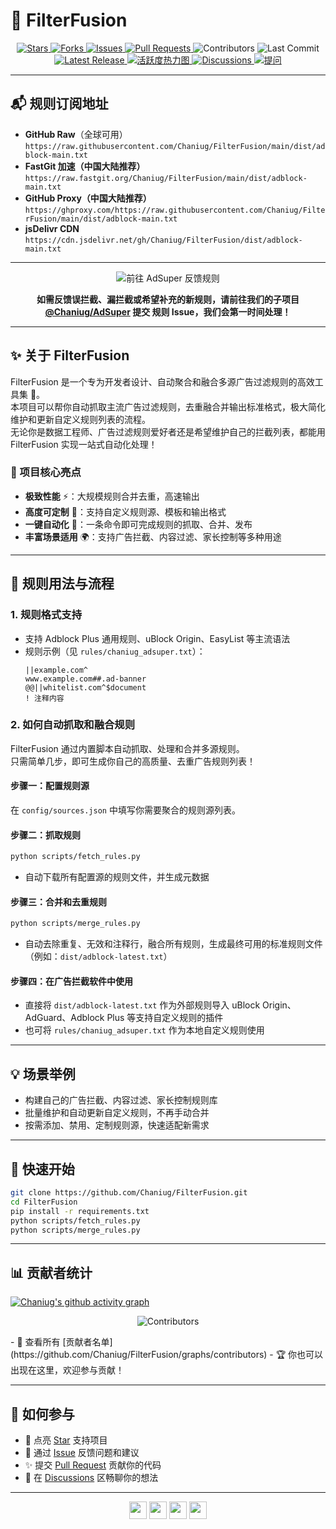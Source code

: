 # 🚀 FilterFusion

<p align="center">
  <a href="https://github.com/Chaniug/FilterFusion">
    <img src="https://img.shields.io/github/stars/Chaniug/FilterFusion?style=social" alt="Stars" />
  </a>
  <a href="https://github.com/Chaniug/FilterFusion/fork">
    <img src="https://img.shields.io/github/forks/Chaniug/FilterFusion?style=social" alt="Forks" />
  </a>
  <a href="https://github.com/Chaniug/FilterFusion/issues">
    <img src="https://img.shields.io/github/issues/Chaniug/FilterFusion?color=yellow" alt="Issues" />
  </a>
  <a href="https://github.com/Chaniug/FilterFusion/pulls">
    <img src="https://img.shields.io/github/issues-pr/Chaniug/FilterFusion?color=blue" alt="Pull Requests" />
  </a>
  <img src="https://img.shields.io/github/contributors/Chaniug/FilterFusion?color=orange" alt="Contributors" />
  <img src="https://img.shields.io/github/last-commit/Chaniug/FilterFusion?color=success" alt="Last Commit" />
  <!-- 新增有趣按钮区 -->
  <a href="https://github.com/Chaniug/FilterFusion/releases">
    <img src="https://img.shields.io/github/v/release/Chaniug/FilterFusion?display_name=tag&color=brightgreen" alt="Latest Release" />
  </a>
  <a href="https://github.com/Chaniug/FilterFusion/graphs/commit-activity">
    <img src="https://img.shields.io/badge/活跃度-热力图-orange?logo=github" alt="活跃度热力图" />
  </a>
  <a href="https://github.com/Chaniug/FilterFusion/discussions">
    <img src="https://img.shields.io/badge/畅聊-Discussions-blueviolet?logo=github" alt="Discussions" />
  </a>
  <a href="https://github.com/Chaniug/FilterFusion/issues/new?assignees=&labels=question&template=question.yml">
    <img src="https://img.shields.io/badge/提问-Question-green?logo=github" alt="提问" />
  </a>
</p>

---

<!-- 订阅地址提前，突出显示 -->
## 📬 规则订阅地址

- **GitHub Raw**（全球可用）  
  `https://raw.githubusercontent.com/Chaniug/FilterFusion/main/dist/adblock-main.txt`
- **FastGit 加速（中国大陆推荐）**  
  `https://raw.fastgit.org/Chaniug/FilterFusion/main/dist/adblock-main.txt`
- **GitHub Proxy（中国大陆推荐）**  
  `https://ghproxy.com/https://raw.githubusercontent.com/Chaniug/FilterFusion/main/dist/adblock-main.txt`
- **jsDelivr CDN**  
  `https://cdn.jsdelivr.net/gh/Chaniug/FilterFusion/dist/adblock-main.txt`

---

<!-- 子项目反馈引导 -->
<p align="center">
  <a href="https://github.com/Chaniug/AdSuper/issues/new?labels=%E8%A7%84%E5%88%99%E5%8F%8D%E9%A6%88&template=rule_report.yml" style="text-decoration:none;">
    <img src="https://img.shields.io/badge/规则反馈&建议-点此前往@Chaniug/AdSuper-ff69b4?logo=github" alt="前往 AdSuper 反馈规则" />
  </a>
</p>

<p align="center">
  <b>如需反馈误拦截、漏拦截或希望补充的新规则，请前往我们的子项目 <a href="https://github.com/Chaniug/AdSuper" target="_blank">@Chaniug/AdSuper</a> 提交 <b>规则 Issue</b>，我们会第一时间处理！</b>
</p>

---

## ✨ 关于 FilterFusion

FilterFusion 是一个专为开发者设计、自动聚合和融合多源广告过滤规则的高效工具集 🧩。  
本项目可以帮你自动抓取主流广告过滤规则，去重融合并输出标准格式，极大简化维护和更新自定义规则列表的流程。  
无论你是数据工程师、广告过滤规则爱好者还是希望维护自己的拦截列表，都能用 FilterFusion 实现一站式自动化处理！

### 🌈 项目核心亮点

- **极致性能** ⚡：大规模规则合并去重，高速输出
- **高度可定制** 🔧：支持自定义规则源、模板和输出格式
- **一键自动化** 🤖：一条命令即可完成规则的抓取、合并、发布
- **丰富场景适用** 🌍：支持广告拦截、内容过滤、家长控制等多种用途

---

## 📝 规则用法与流程

### 1. 规则格式支持

- 支持 Adblock Plus 通用规则、uBlock Origin、EasyList 等主流语法
- 规则示例（见 `rules/chaniug_adsuper.txt`）：
  ```
  ||example.com^
  www.example.com##.ad-banner
  @@||whitelist.com^$document
  ! 注释内容
  ```

### 2. 如何自动抓取和融合规则

FilterFusion 通过内置脚本自动抓取、处理和合并多源规则。  
只需简单几步，即可生成你自己的高质量、去重广告规则列表！

#### 步骤一：配置规则源

在 `config/sources.json` 中填写你需要聚合的规则源列表。

#### 步骤二：抓取规则

```bash
python scripts/fetch_rules.py
```
- 自动下载所有配置源的规则文件，并生成元数据

#### 步骤三：合并和去重规则

```bash
python scripts/merge_rules.py
```
- 自动去除重复、无效和注释行，融合所有规则，生成最终可用的标准规则文件（例如：`dist/adblock-latest.txt`）

#### 步骤四：在广告拦截软件中使用

- 直接将 `dist/adblock-latest.txt` 作为外部规则导入 uBlock Origin、AdGuard、Adblock Plus 等支持自定义规则的插件
- 也可将 `rules/chaniug_adsuper.txt` 作为本地自定义规则使用

---

## 💡 场景举例

- 构建自己的广告拦截、内容过滤、家长控制规则库
- 批量维护和自动更新自定义规则，不再手动合并
- 按需添加、禁用、定制规则源，快速适配新需求

---

## 🚀 快速开始

```bash
git clone https://github.com/Chaniug/FilterFusion.git
cd FilterFusion
pip install -r requirements.txt
python scripts/fetch_rules.py
python scripts/merge_rules.py
```

---

## 📊 贡献者统计

[![Chaniug's github activity graph](https://github-readme-activity-graph.vercel.app/graph?username=Chaniug&theme=github-compact)](https://github.com/Ashutosh00710/github-readme-activity-graph)
<p align="center">
  <img src="https://contrib.rocks/image?repo=Chaniug/FilterFusion" alt="Contributors" />
</p>
- 👥 查看所有 [贡献者名单](https://github.com/Chaniug/FilterFusion/graphs/contributors)
- 🏆 你也可以出现在这里，欢迎参与贡献！

---

## 🤝 如何参与

- 🌟 点亮 [Star](https://github.com/Chaniug/FilterFusion/stargazers) 支持项目
- 🐛 通过 [Issue](https://github.com/Chaniug/FilterFusion/issues) 反馈问题和建议
- ✨ 提交 [Pull Request](https://github.com/Chaniug/FilterFusion/pulls) 贡献你的代码
- 💬 在 [Discussions](https://github.com/Chaniug/FilterFusion/discussions) 区畅聊你的想法

---

<p align="center">
  <img src="https://github.githubassets.com/images/icons/emoji/unicorn.png" height="28" />
  <img src="https://github.githubassets.com/images/icons/emoji/rocket.png" height="28" />
  <img src="https://github.githubassets.com/images/icons/emoji/heart.png" height="28" />
  <img src="https://github.githubassets.com/images/icons/emoji/octocat.png" height="28" />
</p>
